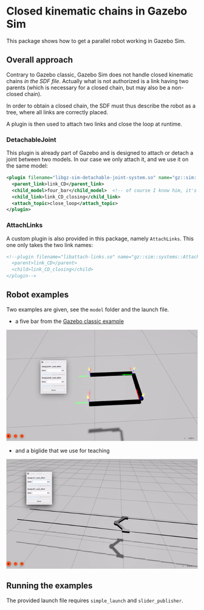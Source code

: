 # Closed kinematic chains in Gazebo Sim

This package shows how to get a parallel robot working in Gazebo Sim.

## Overall approach

Contrary to Gazebo classic, Gazebo Sim does not handle closed kinematic chains *in the SDF file*.
Actually what is not authorized is a link having two parents (which is necessary for a closed chain, but may also be a non-closed chain).

In order to obtain a closed chain, the SDF must thus describe the robot as a tree, where all links are correctly placed.

A plugin is then used to attach two links and close the loop at runtime.

### DetachableJoint

This plugin is already part of Gazebo and is designed to attach or detach a joint between two models. In our case we only attach it, and we use it on the same model:

```xml
<plugin filename="libgz-sim-detachable-joint-system.so" name="gz::sim::systems::DetachableJoint">
  <parent_link>link_CD</parent_link>
  <child_model>four_bar</child_model>  <!-- of course I know him, it's me -->
  <child_link>link_CD_closing</child_link>
  <attach_topic>close_loop</attach_topic>
</plugin>
```

### AttachLinks

A custom plugin is also provided in this package, namely `AttachLinks`. This one only takes the two link names:

```xml
<!--plugin filename="libattach-links.so" name="gz::sim::systems::AttachLinks">
  <parent>link_CD</parent>
  <child>link_CD_closing</child>
</plugin-->
```

## Robot examples

Two examples are given, see the `model` folder and the launch file.

- a five bar from the [Gazebo classic example](https://classic.gazebosim.org/tutorials?tut=kinematic_loop&cat=)

![](images/five_bar.gif)

- and a biglide that we use for teaching

![](images/biglide.gif)

## Running the examples

The provided launch file requires `simple_launch` and `slider_publisher`.
